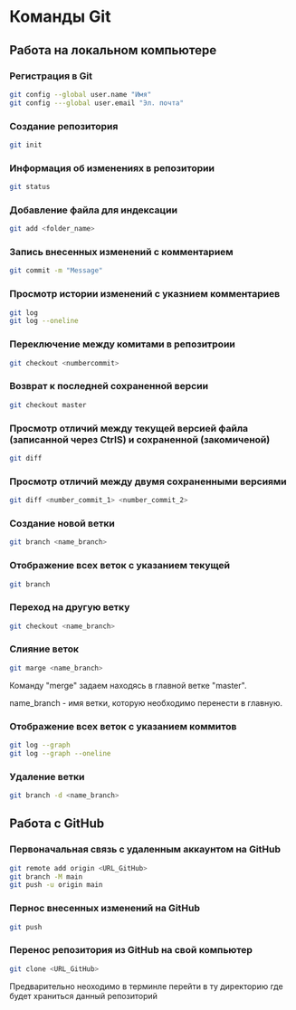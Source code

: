 # Команды Git
## Работа на локальном компьютере
### Регистрация в Git
```sh
git config --global user.name "Имя"
git config ---global user.email "Эл. почта"
```
### Создание репозитория
```sh
git init
```
### Информация об изменениях в репозитории
```sh
git status
```
### Добавление файла для индексации
```sh
git add <folder_name>
```
### Запись внесенных изменений с комментарием
```sh
git commit -m "Message"
```
### Просмотр истории изменений с указнием комментариев
```sh
git log
git log --oneline
```
### Переключение между комитами в репозитроии
```sh
git checkout <numbercommit>
```
### Возврат к последней сохраненной версии
```sh
git checkout master
```
### Просмотр отличий между текущей версией файла (записанной через CtrlS) и сохраненной (закомиченой)
```sh
git diff
```
### Просмотр отличий между двумя сохраненными версиями
```sh
git diff <number_commit_1> <number_commit_2>
```
### Создание новой ветки
```sh
git branch <name_branch>
```
### Отображение всех веток с указанием текущей
```sh
git branch
```
### Переход на другую ветку
```sh
git checkout <name_branch>
```
### Слияние веток
```sh
git marge <name_branch>
```
Команду "merge" задаем находясь в главной ветке "master".

name_branch - имя ветки, которую необходимо перенести в главную.
### Отображение всех веток с указанием коммитов
```sh
git log --graph
git log --graph --oneline
```
### Удаление ветки
```sh
git branch -d <name_branch>
```
## Работа с GitHub
### Первоначальная связь с удаленным аккаунтом на GitHub
```sh
git remote add origin <URL_GitHub>
git branch -M main
git push -u origin main
```
### Пернос внесенных изменений на GitHub
```sh
git push
```
### Перенос репозитория из GitHub на свой компьютер
```sh
git clone <URL_GitHub>
```
Предварительно неоходимо в терминле перейти в ту директорию где будет храниться данный репозиторий